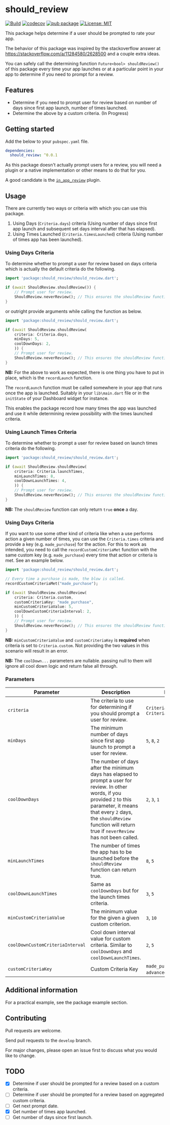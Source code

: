 # should_review

[![Build](https://github.com/francis94c/should_review/actions/workflows/main.yml/badge.svg)](https://github.com/francis94c/should_review/actions/workflows/main.yml) [![codecov](https://codecov.io/gh/francis94c/should_review/branch/master/graph/badge.svg?token=KCPSZJHEO9)](https://codecov.io/gh/francis94c/should_review) [![pub package](https://img.shields.io/pub/v/should_review.svg)](https://pub.dev/packages/should_review) [![License: MIT](https://img.shields.io/badge/License-MIT-yellow.svg)](https://opensource.org/licenses/MIT)

This package helps determine if a user should be prompted to rate your app.

The behavior of this package was inspired by the stackoverflow answer at https://stackoverflow.com/a/11284580/2628500 and a couple extra ideas.

You can safely call the determining function `Future<bool> shouldReview()` of this package every time your app launches or at a particular point in your app to determine if you need to prompt for a review.

## Features

- Determine if you need to prompt user for review based on number of days since first app launch, number of times launched.
- Determine the above by a custom criteria. (In Progress)

## Getting started

Add the below to your `pubspec.yaml` file.

```yaml
dependencies:
  should_review: ^0.0.1
```

As this package doesn't actually prompt users for a review, you will need a plugin or a native implementation or other means to do that for you.

A good candidate is the [`in_app_review`](https://pub.dev/packages/in_app_review) plugin.

## Usage

There are currently two ways or criteria with which you can use this package.

1. Using Days (`Criteria.days`) criteria (Using number of days since first app launch and subsequent set days interval after that has elapsed).
2. Using Times Launched (`Criteria.timesLaunched`) criteria (Using number of times app has been launched).

### Using Days Criteria

To determine whether to prompt a user for review based on days criteria which is actually the default criteria do the following.

```dart
import 'package:should_review/should_review.dart';

if (await ShouldReview.shouldReview()) {
    // Prompt user for review.
    ShouldReview.neverReview(); // This ensures the shouldReview function never returns true again.
}
```

or outright provide arguments while calling the function as below.

```dart
import 'package:should_review/should_review.dart';

if (await ShouldReview.shouldReview(
    criteria: Criteria.days,
    minDays: 5,
    coolDownDays: 2,
    )) {
    // Prompt user for review.
    ShouldReview.neverReview(); // This ensures the shouldReview function never returns true again.
}
```

**NB:** For the above to work as expected, there is one thing you have to put in place, which is the `recordLaunch` function.

The `recordLaunch` function must be called somewhere in your app that runs once the app is launched. Suitably in your `lib\main.dart` file or in the `initState` of your Dashboard widget for instance.

This enables the package record how many times the app was launched and use it while determining review possibility with the times launched criteria.

### Using Launch Times Criteria

To determine whether to prompt a user for review based on launch times criteria do the following.

```dart
import 'package:should_review/should_review.dart';

if (await ShouldReview.shouldReview(
    criteria: Criteria.launchTimes,
    minLaunchTimes: 8,
    coolDownLaunchTimes: 4,
    )) {
    // Prompt user for review.
    ShouldReview.neverReview(); // This ensures the shouldReview function never returns true again.
}
```

**NB:** The `shouldReview` function can only return `true` **once** a day.

### Using Days Criteria

If you want to use some other kind of criteria like when a use performs action a given number of times, you can use the `Criteria.times` criteria and provide a key (e.g. `made_purchase`) for the action. For this to work as intended, you need to call the `recordCustomCriteriaMet` function with the same custom key (e.g. `made_purchase`) every time that action or criteria is met. See an example below.

```dart
import 'package:should_review/should_review.dart';

// Every time a purchase is made, the blow is called.
recordCustomCriteriaMet("made_purchase");

if (await ShouldReview.shouldReview(
    criteria: Criteria.custom,
    customCriteriaKey: "made_purchase",
    minCustomCriteriaValue: 5,
    coolDownCustomCriteriaInterval: 2,
    )) {
    // Prompt user for review.
    ShouldReview.neverReview(); // This ensures the shouldReview function never returns true again.
}
```

**NB:** `minCustomCriteriaValue` and `customCriteriaKey` is **required** when criteria is set to `Criteria.custom`. Not providing the two values in this scenario will result in an error.

**NB:** The `coolDown...` parameters are nullable. passing null to them will ignore all cool down logic and return false all through.

### Parameters

| Parameter                        | Description                                                                                                                                                                                                                                                | Example                                   | Default         |
| -------------------------------- | ---------------------------------------------------------------------------------------------------------------------------------------------------------------------------------------------------------------------------------------------------------- | ----------------------------------------- | --------------- |
| `criteria`                       | The criteria to use for determining if you should prompt a user for review.                                                                                                                                                                                | `Criteria.days`, `Criteria.timesLaunched` | `Criteria.days` |
| `minDays`                        | The minimum number of days since first app launch to prompt a user for review.                                                                                                                                                                             | `5`, `8`, `2`                             | `5`             |
| `coolDownDays`                   | The number of days after the minimum days has elapsed to prompt a user for review. In other words, if you provided `2` to this parameter, it means that every `2` days, the `shouldReview` function will return true if `neverReview` has not been called. | `2`, `3`, `1`                             | `2`             |
| `minLaunchTimes`                 | The number of times the app has to be launched before the `shouldReview` function can return true.                                                                                                                                                         | `8`, `5`                                  | `5`             |
| `coolDownLaunchTimes`            | Same as `coolDownDays` but for the launch times criteria.                                                                                                                                                                                                  | `3`, `5`                                  | `4`             |
| `minCustomCriteriaValue`         | The minimum value for the given a given custom criterion.                                                                                                                                                                                                  | `3`, `10`                                 | `null`          |
| `coolDownCustomCriteriaInterval` | Cool down interval value for custom criteria. Similar to `coolDownDays` and `coolDownLaunchTimes`.                                                                                                                                                         | `2`, `5`                                  | `null`          |
| `customCriteriaKey`              | Custom Criteria Key                                                                                                                                                                                                                                        | `made_purchase`, `advanced_a_level`, etc. | `null`          |

## Additional information

For a practical example, see the package example section.

## Contributing

Pull requests are welcome.

Send pull requests to the `develop` branch.

For major changes, please open an issue first to discuss what you would like to change.

## TODO

- [x] Determine if user should be prompted for a review based on a custom criteria.
- [ ] Determine if user should be prompted for a review based on aggregated custom criteria.
- [ ] Get next prompt date.
- [x] Get number of times app launched.
- [ ] Get number of days since first launch.
